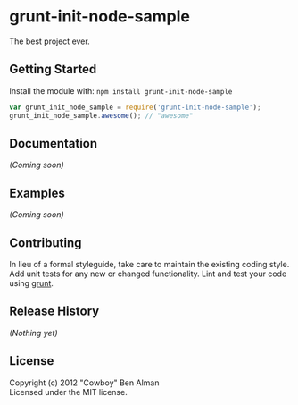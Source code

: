 # grunt-init-node-sample

The best project ever.

## Getting Started
Install the module with: `npm install grunt-init-node-sample`

```javascript
var grunt_init_node_sample = require('grunt-init-node-sample');
grunt_init_node_sample.awesome(); // "awesome"
```

## Documentation
_(Coming soon)_

## Examples
_(Coming soon)_

## Contributing
In lieu of a formal styleguide, take care to maintain the existing coding style. Add unit tests for any new or changed functionality. Lint and test your code using [grunt](http://gruntjs.com/).

## Release History
_(Nothing yet)_

## License
Copyright (c) 2012 "Cowboy" Ben Alman  
Licensed under the MIT license.
